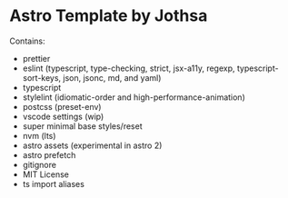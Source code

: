 # Astro Template by Jothsa

Contains:

- prettier
- eslint (typescript, type-checking, strict, jsx-a11y, regexp, typescript-sort-keys, json, jsonc, md, and yaml)
- typescript
- stylelint (idiomatic-order and high-performance-animation)
- postcss (preset-env)
- vscode settings (wip)
- super minimal base styles/reset
- nvm (lts)
- astro assets (experimental in astro 2)
- astro prefetch
- gitignore
- MIT License
- ts import aliases
